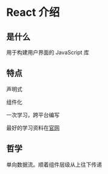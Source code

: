 # React 介绍



## 是什么

用于构建用户界面的 JavaScript 库



## 特点

声明式

组件化

一次学习，跨平台编写



最好的学习资料在[官网](https://zh-hans.reactjs.org/docs/state-and-lifecycle.html)



## 哲学

单向数据流。顺着组件层级从上往下传递





